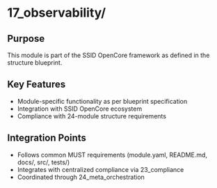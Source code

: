# 17_observability/

## Purpose

This module is part of the SSID OpenCore framework as defined in the structure blueprint.

## Key Features

- Module-specific functionality as per blueprint specification
- Integration with SSID OpenCore ecosystem
- Compliance with 24-module structure requirements

## Integration Points

- Follows common MUST requirements (module.yaml, README.md, docs/, src/, tests/)
- Integrates with centralized compliance via 23_compliance
- Coordinated through 24_meta_orchestration
